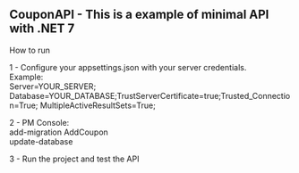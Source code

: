 ## CouponAPI - This is a example of minimal API with .NET 7

How to run

1 - Configure your appsettings.json with your server credentials.<br>
Example: <br>
Server=YOUR_SERVER; Database=YOUR_DATABASE;TrustServerCertificate=true;Trusted_Connection=True; MultipleActiveResultSets=True;

2 - PM Console: <br>
add-migration AddCoupon <br>
update-database

3 - Run the project and test the API

